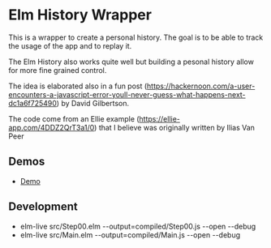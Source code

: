 # Elm History Wrapper

This is a wrapper to create a personal history. The goal is to be able to track the usage of the app and to replay it.

The Elm History also works quite well but building a pesonal history allow for more fine grained control.

The idea is elaborated also in a fun post (https://hackernoon.com/a-user-encounters-a-javascript-error-youll-never-guess-what-happens-next-dc1a6f725490) by David Gilbertson.

The code come from an Ellie example (https://ellie-app.com/4DDZ2QrT3a1/0) that I believe was originally written by Ilias Van Peer

## Demos

* [Demo](https://lucamug.github.io/elm-history-wrapper/)

## Development

* elm-live src/Step00.elm --output=compiled/Step00.js --open --debug
* elm-live src/Main.elm --output=compiled/Main.js --open --debug
